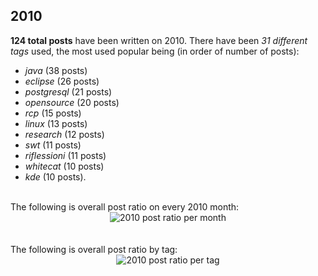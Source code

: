## 2010 
**124 total posts** have been written on 2010.
There have been *31 different tags* used, the most
used popular being (in order of number of posts):
 
- *java* (38 posts)  
- *eclipse* (26 posts)  
- *postgresql* (21 posts)  
- *opensource* (20 posts)  
- *rcp* (15 posts)  
- *linux* (13 posts)  
- *research* (12 posts)  
- *swt* (11 posts)  
- *riflessioni* (11 posts)  
- *whitecat* (10 posts)  
- *kde* (10 posts).<br/>
<br/>
The following is overall post ratio on every 2010 month:
<br/>
    <center>
      <img src="/images/stats/_2010-months.png" alt="2010 post ratio per month" />
    </center>
<br/>

<br/>
The following is overall post ratio by tag:
<br/>
  <center>
    <img src="/images/stats/_2010-tags.png" alt="2010 post ratio per tag" />
  </center>
<br/>
